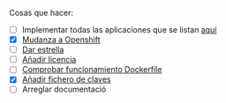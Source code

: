 Cosas que hacer:

* [ ] Implementar todas las aplicaciones que se listan [aquí](https://github.com/iblancasa/BackendSI2-IV/labels/Funci%C3%B3n%20a%20implementar)
* [X] [Mudanza a Openshift](https://github.com/iblancasa/BackendSI2-IV/issues/77#issuecomment-69545274)
* [ ] [Dar estrella](https://github.com/iblancasa/BackendSI2-IV/issues/63)
* [ ] [Añadir licencia](https://github.com/iblancasa/BackendSI2-IV/issues/78)
* [ ] [Comprobar funcionamiento Dockerfile](https://github.com/iblancasa/BackendSI2-IV/issues/79)
* [X] [Añadir fichero de claves](https://github.com/iblancasa/BackendSI2-IV/issues/81)
* [ ] Arreglar documentació
